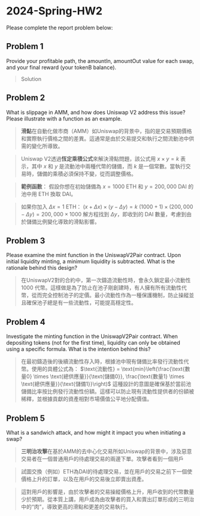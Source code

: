 # 2024-Spring-HW2

Please complete the report problem below:

## Problem 1
Provide your profitable path, the amountIn, amountOut value for each swap, and your final reward (your tokenB balance).

> Solution

## Problem 2
What is slippage in AMM, and how does Uniswap V2 address this issue? Please illustrate with a function as an example.

> **滑點**在自動化做市商（AMM）如Uniswap的背景中，指的是交易預期價格和實際執行價格之間的差異。這通常是由於交易提交和執行之間流動池中供需的變化所導致。

> Uniswap V2透過**恆定乘積公式**來解決滑點問題，該公式用 $x \times y = k$ 表示，其中 $x$ 和 $y$ 是流動池中兩種代幣的儲備，而 $k$ 是一個常數。當執行交易時，儲備的乘積必須保持不變，從而調整價格。

> **範例函數**：
> 假設你想在初始儲備為 $x = 1000$ ETH 和 $y = 200,000$ DAI 的池中用 ETH 換取 DAI。

> 如果你加入 $\Delta x = 1$ ETH：
> $(x + \Delta x) \times (y - \Delta y) = k$
> $(1000 + 1) \times (200,000 - \Delta y) = 200,000 \times 1000$
> 解方程找到 $\Delta y$，即收到的 DAI 數量，考慮到由於儲備比例變化導致的滑點影響。

## Problem 3
Please examine the mint function in the UniswapV2Pair contract. Upon initial liquidity minting, a minimum liquidity is subtracted. What is the rationale behind this design?

> 在UniswapV2對的合約中，第一次鑄造流動性時，會永久鎖定最小流動性 $1000$ 代幣。這樣做是為了防止在池子剛創建時，有人擁有所有流動性代幣，從而完全控制池子的定價。最小流動性作為一種保護機制，防止操縱並且確保池子總是有一些流動性，可能提高穩定性。

## Problem 4
Investigate the minting function in the UniswapV2Pair contract. When depositing tokens (not for the first time), liquidity can only be obtained using a specific formula. What is the intention behind this?

> 在最初鑄造後的後續流動性存入時，根據池中現有儲備比率發行流動性代幣。使用的具體公式為：
> $\text{流動性} = \text{min}\left(\frac{\text{數量0} \times \text{總供應量}}{\text{儲備0}}, \frac{\text{數量1} \times \text{總供應量}}{\text{儲備1}}\right)$
> 這種設計的意圖是確保基於當前池儲備比率按比例發行流動性份額。這樣可以防止現有流動性提供者的份額被稀釋，並根據貢獻的資產相對市場價值公平地分配價值。

## Problem 5
What is a sandwich attack, and how might it impact you when initiating a swap?

> **三明治攻擊**在基於AMM的去中心化交易所如Uniswap的背景中，涉及惡意交易者在一個普通用戶的待處理交易的兩邊下單。攻擊者看到一個用戶

> 試圖交換（例如）ETH為DAI的待處理交易，並在用戶的交易之前下一個使價格上升的訂單，以及在用戶的交易後立即賣出資產。

> 這對用戶的影響是，由於攻擊者的交易操縱價格上升，用戶收到的代幣數量少於預期。從本質上講，用戶成為由攻擊者的買入和賣出訂單形成的三明治中的“肉”，導致更高的滑點和更差的交易執行。
